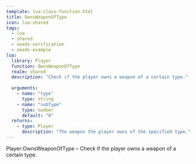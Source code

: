 ```yaml
---
template: lua-class-function.html
title: OwnsWeaponOfType
icon: lua-shared
tags:
  - lua
  - shared
  - needs-verification
  - needs-example
lua:
  library: Player
  function: OwnsWeaponOfType
  realm: shared
  description: "Check if the player owns a weapon of a certain type."
  
  arguments:
    - name: "type"
      type: string
    - name: "subType"
      type: number
      default: "0"
  returns:
    - type: Player
      description: "The weapon the player owns of the specified type."
---
```


<div class="lua__search__keywords">
Player:OwnsWeaponOfType &#x2013; Check if the player owns a weapon of a certain type.
</div>
